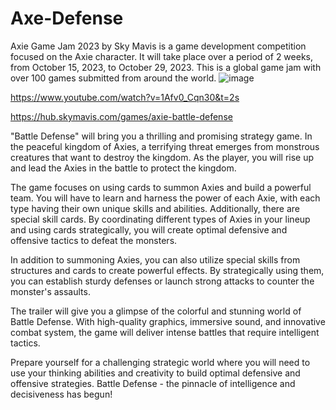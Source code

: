# Axe-Defense

Axie Game Jam 2023 by Sky Mavis is a game development competition focused on the Axie character. It will take place over a period of 2 weeks, from October 15, 2023, to October 29, 2023. This is a global game jam with over 100 games submitted from around the world.
![image](https://github.com/IAmMinhKhoa/Axe-Defense/assets/88275892/da578502-319c-4b68-a96b-ebe79ea0c357)


https://www.youtube.com/watch?v=1Afv0_Cqn30&t=2s

https://hub.skymavis.com/games/axie-battle-defense





"Battle Defense" will bring you a thrilling and promising strategy game. In the peaceful kingdom of Axies, a terrifying threat emerges from monstrous creatures that want to destroy the kingdom. As the player, you will rise up and lead the Axies in the battle to protect the kingdom.

The game focuses on using cards to summon Axies and build a powerful team. You will have to learn and harness the power of each Axie, with each type having their own unique skills and abilities. Additionally, there are special skill cards. By coordinating different types of Axies in your lineup and using cards strategically, you will create optimal defensive and offensive tactics to defeat the monsters.

In addition to summoning Axies, you can also utilize special skills from structures and cards to create powerful effects. By strategically using them, you can establish sturdy defenses or launch strong attacks to counter the monster's assaults.

The trailer will give you a glimpse of the colorful and stunning world of Battle Defense. With high-quality graphics, immersive sound, and innovative combat system, the game will deliver intense battles that require intelligent tactics.

Prepare yourself for a challenging strategic world where you will need to use your thinking abilities and creativity to build optimal defensive and offensive strategies. Battle Defense - the pinnacle of intelligence and decisiveness has begun!
